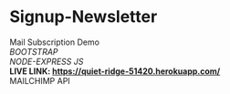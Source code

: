 # Signup-Newsletter
Mail Subscription Demo <br>
<em>
BOOTSTRAP <br>
NODE-EXPRESS JS <br>
</em>
<b>LIVE LINK: https://quiet-ridge-51420.herokuapp.com/ </b><br>
MAILCHIMP API
